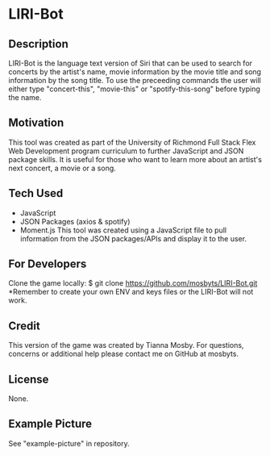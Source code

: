 # LIRI-Bot

## Description
LIRI-Bot is the language text version of Siri that can be used to search for concerts by the artist's name, movie information by the movie title and song information by the song title. To use the preceeding commands the user will either type "concert-this", "movie-this" or "spotify-this-song" before typing the name.

## Motivation
This tool was created as part of the University of Richmond Full Stack Flex Web Development program curriculum to further JavaScript and JSON package skills. It is useful for those who want to learn more about an artist's next concert, a movie or a song.

## Tech Used
- JavaScript
- JSON Packages (axios & spotify)
- Moment.js
This tool was created using a JavaScript file to pull information from the JSON packages/APIs and display it to the user.

## For Developers
Clone the game locally:
    $ git clone https://github.com/mosbyts/LIRI-Bot.git
*Remember to create your own ENV and keys files or the LIRI-Bot will not work.

## Credit
This version of the game was created by Tianna Mosby. For questions, concerns or additional help please contact me on GitHub at mosbyts.

## License
None.

## Example Picture
See "example-picture" in repository.
